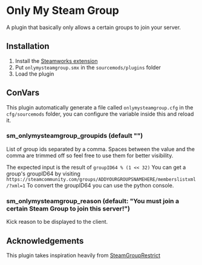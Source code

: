 # Only My Steam Group
A plugin that basically only allows a certain groups to join your server.

## Installation
1. Install the [Steamworks extension](https://github.com/hexa-core-eu/SteamWorks/releases)
2. Put `onlymysteamgroup.smx` in the `sourcemods/plugins` folder
3. Load the plugin

## ConVars
This plugin automatically generate a file called `onlymysteamgroup.cfg` in the `cfg/sourcemods` folder,
you can configure the variable inside this and reload it.

### sm_onlymysteamgroup_groupids (default "")
List of group ids separated by a comma. Spaces between the value and the comma are trimmed off so feel free to use them for better visibility.

The expected input is the result of `groupID64 % (1 << 32)`
You can get a group's groupID64 by visiting
`https://steamcommunity.com/groups/ADDYOURGROUPSNAMEHERE/memberslistxml/?xml=1`
To convert the groupID64 you can use the python console.

### sm_onlymysteamgroup_reason (default: "You must join a certain Steam Group to join this server!")
Kick reason to be displayed to the client.

## Acknowledgements
This plugin takes inspiration heavily from [SteamGroupRestrict](https://github.com/Impact123/SteamGroupRestrict)
